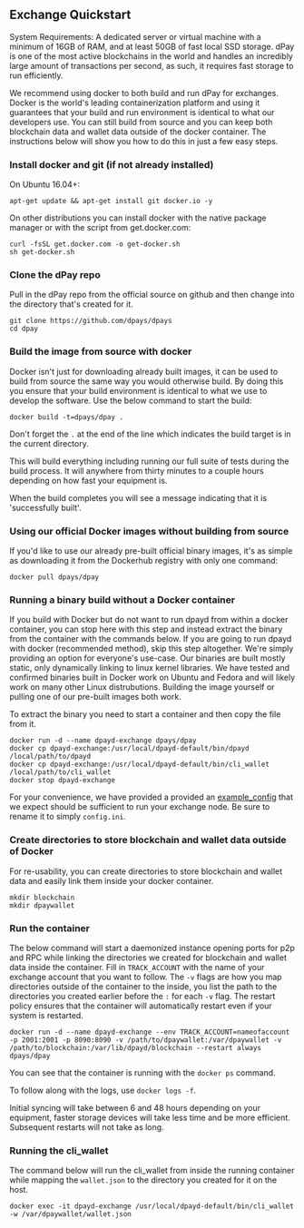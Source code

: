 Exchange Quickstart
-------------------

System Requirements: A dedicated server or virtual machine with a minimum of 16GB of RAM, and at least 50GB of fast local SSD storage. dPay is one of the most active blockchains in the world and handles an incredibly large amount of transactions per second, as such, it requires fast storage to run efficiently.

We recommend using docker to both build and run dPay for exchanges. Docker is the world's leading containerization platform and using it guarantees that your build and run environment is identical to what our developers use. You can still build from source and you can keep both blockchain data and wallet data outside of the docker container. The instructions below will show you how to do this in just a few easy steps.

### Install docker and git (if not already installed)

On Ubuntu 16.04+:
```
apt-get update && apt-get install git docker.io -y
```

On other distributions you can install docker with the native package manager or with the script from get.docker.com:
```
curl -fsSL get.docker.com -o get-docker.sh
sh get-docker.sh
```

### Clone the dPay repo

Pull in the dPay repo from the official source on github and then change into the directory that's created for it.
```
git clone https://github.com/dpays/dpays
cd dpay
```

### Build the image from source with docker

Docker isn't just for downloading already built images, it can be used to build from source the same way you would otherwise build. By doing this you ensure that your build environment is identical to what we use to develop the software. Use the below command to start the build:

```
docker build -t=dpays/dpay .
```

Don't forget the `.` at the end of the line which indicates the build target is in the current directory.

This will build everything including running our full suite of tests during the build process. It will anywhere from thirty minutes to a couple hours depending on how fast your equipment is.

When the build completes you will see a message indicating that it is 'successfully built'.

### Using our official Docker images without building from source

If you'd like to use our already pre-built official binary images, it's as simple as downloading it from the Dockerhub registry with only one command:

```
docker pull dpays/dpay
```

### Running a binary build without a Docker container

If you build with Docker but do not want to run dpayd from within a docker container, you can stop here with this step and instead extract the binary from the container with the commands below. If you are going to run dpayd with docker (recommended method), skip this step altogether. We're simply providing an option for everyone's use-case. Our binaries are built mostly static, only dynamically linking to linux kernel libraries. We have tested and confirmed binaries built in Docker work on Ubuntu and Fedora and will likely work on many other Linux distrubutions. Building the image yourself or pulling one of our pre-built images both work.

To extract the binary you need to start a container and then copy the file from it.

```
docker run -d --name dpayd-exchange dpays/dpay
docker cp dpayd-exchange:/usr/local/dpayd-default/bin/dpayd /local/path/to/dpayd
docker cp dpayd-exchange:/usr/local/dpayd-default/bin/cli_wallet /local/path/to/cli_wallet
docker stop dpayd-exchange
```

For your convenience, we have provided a provided an [example\_config](example\_config.ini) that we expect should be sufficient to run your exchange node. Be sure to rename it to simply `config.ini`.

### Create directories to store blockchain and wallet data outside of Docker

For re-usability, you can create directories to store blockchain and wallet data and easily link them inside your docker container.

```
mkdir blockchain
mkdir dpaywallet
```

### Run the container

The below command will start a daemonized instance opening ports for p2p and RPC  while linking the directories we created for blockchain and wallet data inside the container. Fill in `TRACK_ACCOUNT` with the name of your exchange account that you want to follow. The `-v` flags are how you map directories outside of the container to the inside, you list the path to the directories you created earlier before the `:` for each `-v` flag. The restart policy ensures that the container will automatically restart even if your system is restarted.

```
docker run -d --name dpayd-exchange --env TRACK_ACCOUNT=nameofaccount -p 2001:2001 -p 8090:8090 -v /path/to/dpaywallet:/var/dpaywallet -v /path/to/blockchain:/var/lib/dpayd/blockchain --restart always dpays/dpay
```

You can see that the container is running with the `docker ps` command.

To follow along with the logs, use `docker logs -f`.

Initial syncing will take between 6 and 48 hours depending on your equipment, faster storage devices will take less time and be more efficient. Subsequent restarts will not take as long.

### Running the cli_wallet

The command below will run the cli_wallet from inside the running container while mapping the `wallet.json` to the directory you created for it on the host.

```
docker exec -it dpayd-exchange /usr/local/dpayd-default/bin/cli_wallet -w /var/dpaywallet/wallet.json
```
